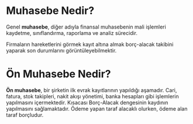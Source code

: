 
# Muhasebe Nedir?

Genel **muhasebe**, diğer adıyla finansal muhasebenin mali işlemleri kaydetme, sınıflandırma, raporlama ve analiz sürecidir.

Firmaların hareketlerini görmek kayıt altına almak borç-alacak takibini yaparak son durumlarını görüntüleyebilmektir.

# Ön Muhasebe Nedir?

**Ön muhasebe**, bir şirketin ilk evrak kayıtlarının yapıldığı aşamadır.
Cari, fatura, stok takipleri, nakit akışı yönetimi, banka hesapları gibi işlemlerin yapılmasını içermektedir.
Kısacası Borç-Alacak dengesinin kaydının yapılmasını sağlamaktadır.
Ödeme yapan taraf alacaklı olurken, ödeme alan taraf borçludur.